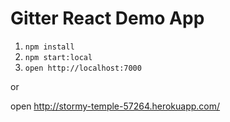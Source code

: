 # Gitter React Demo App

1. `npm install`
2. `npm start:local`
3. `open http://localhost:7000`

or

open http://stormy-temple-57264.herokuapp.com/